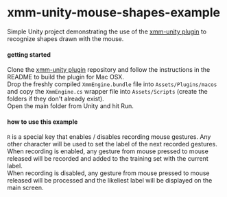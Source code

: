 # xmm-unity-mouse-shapes-example

Simple Unity project demonstrating the use of the
[xmm-unity plugin](https://github.com/Ircam-RnD/xmm-unity) to recognize shapes
drawn with the mouse.

#### getting started

Clone the [xmm-unity plugin](https://github.com/Ircam-RnD/xmm-unity) repository
and follow the instructions in the README to build the plugin for Mac OSX.  
Drop the freshly compiled `XmmEngine.bundle` file into `Assets/Plugins/macos`
and copy the `XmmEngine.cs` wrapper file into `Assets/Scripts`
(create the folders if they don't already exist).  
Open the main folder from Unity and hit Run.  

#### how to use this example

`R` is a special key that enables / disables recording mouse gestures.
Any other character will be used to set the label of the next recorded gestures.  
When recording is enabled, any gesture from mouse pressed to mouse released will
be recorded and added to the training set with the current label.  
When recording is disabled, any gesture from mouse pressed to mouse released will
be processed and the likeliest label will be displayed on the main screen.
